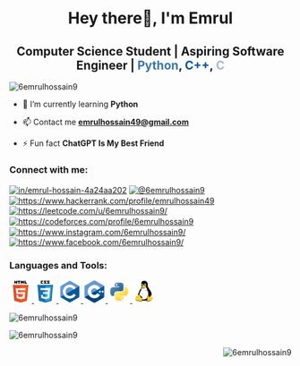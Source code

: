 <h1 align="center"><b>Hey there👋, I'm Emrul</b></h1>
<h2 align="center">
  Computer Science Student | Aspiring Software Engineer | 
  <span style="color: #3776AB;">Python</span>, 
  <span style="color: #00599C;">C++</span>, 
  <span style="color: #A8B9CC;">C</span>
</h2>


<p align="left"> <img src="https://komarev.com/ghpvc/?username=6emrulhossain9&label=Profile%20views&color=0e75b6&style=flat" alt="6emrulhossain9" /> </p>


- 🌱 I’m currently learning **Python**

- 📫 Contact me **emrulhossain49@gmail.com**

- ⚡ Fun fact **ChatGPT Is My Best Friend**

<h3 align="left">Connect with me:</h3>
<p align="left">

<a href="https://linkedin.com/in/in/emrul-hossain-4a24aa202" target="blank"><img align="center" src="https://raw.githubusercontent.com/rahuldkjain/github-profile-readme-generator/master/src/images/icons/Social/linked-in-alt.svg" alt="in/emrul-hossain-4a24aa202" height="30" width="40" /></a>
<a href="https://twitter.com/@6emrulhossain9" target="blank"><img align="center" src="https://raw.githubusercontent.com/rahuldkjain/github-profile-readme-generator/master/src/images/icons/Social/twitter.svg" alt="@6emrulhossain9" height="30" width="40" /></a>
<a href="https://www.hackerrank.com/https://www.hackerrank.com/profile/emrulhossain49" target="blank"><img align="center" src="https://raw.githubusercontent.com/rahuldkjain/github-profile-readme-generator/master/src/images/icons/Social/hackerrank.svg" alt="https://www.hackerrank.com/profile/emrulhossain49" height="30" width="40" /></a>
<a href="https://www.leetcode.com/https://leetcode.com/u/6emrulhossain9/" target="blank"><img align="center" src="https://raw.githubusercontent.com/rahuldkjain/github-profile-readme-generator/master/src/images/icons/Social/leet-code.svg" alt="https://leetcode.com/u/6emrulhossain9/" height="30" width="40" /></a>
<a href="https://codeforces.com/profile/https://codeforces.com/profile/6emrulhossain9" target="blank"><img align="center" src="https://raw.githubusercontent.com/rahuldkjain/github-profile-readme-generator/master/src/images/icons/Social/codeforces.svg" alt="https://codeforces.com/profile/6emrulhossain9" height="30" width="40" /></a>
<a href="https://instagram.com/https://www.instagram.com/6emrulhossain9/" target="blank"><img align="center" src="https://raw.githubusercontent.com/rahuldkjain/github-profile-readme-generator/master/src/images/icons/Social/instagram.svg" alt="https://www.instagram.com/6emrulhossain9/" height="30" width="40" /></a>
<a href="https://fb.com/https://www.facebook.com/6emrulhossain9/" target="blank"><img align="center" src="https://raw.githubusercontent.com/rahuldkjain/github-profile-readme-generator/master/src/images/icons/Social/facebook.svg" alt="https://www.facebook.com/6emrulhossain9/" height="30" width="40" /></a>


</p>

<h3 align="left">Languages and Tools:</h3>
<p align="left"><a href="https://www.w3.org/html/" target="_blank" rel="noreferrer"> <img src="https://raw.githubusercontent.com/devicons/devicon/master/icons/html5/html5-original-wordmark.svg" alt="html5" width="40" height="40"/> </a> 
<a href="https://www.w3schools.com/css/" target="_blank" rel="noreferrer"> <img src="https://raw.githubusercontent.com/devicons/devicon/master/icons/css3/css3-original-wordmark.svg" alt="css3" width="40" height="40"/> </a>
 <a href="https://www.cprogramming.com/" target="_blank" rel="noreferrer"> <img src="https://raw.githubusercontent.com/devicons/devicon/master/icons/c/c-original.svg" alt="c" width="40" height="40"/> </a>
 <a href="https://www.w3schools.com/cpp/" target="_blank" rel="noreferrer"> <img src="https://raw.githubusercontent.com/devicons/devicon/master/icons/cplusplus/cplusplus-original.svg" alt="cplusplus" width="40" height="40"/> </a> 
  <a href="https://www.python.org" target="_blank" rel="noreferrer"> <img src="https://raw.githubusercontent.com/devicons/devicon/master/icons/python/python-original.svg" alt="python" width="40" height="40"/> </a>
<a href="https://www.linux.org/" target="_blank" rel="noreferrer"> <img src="https://raw.githubusercontent.com/devicons/devicon/master/icons/linux/linux-original.svg" alt="linux" width="40" height="40"/> </a>
</p>

<p><img align="center" src="https://github-readme-streak-stats.herokuapp.com/?user=6emrulhossain9&" alt="6emrulhossain9" /></p><p>&nbsp;<img align="left" src="https://github-readme-stats.vercel.app/api?username=6emrulhossain9&show_icons=true&locale=en" alt="6emrulhossain9" /></p>

<p align="right">
  <img src="https://github-readme-stats.vercel.app/api/top-langs?username=6emrulhossain9&show_icons=true&locale=en&layout=compact" alt="6emrulhossain9" />
</p>
